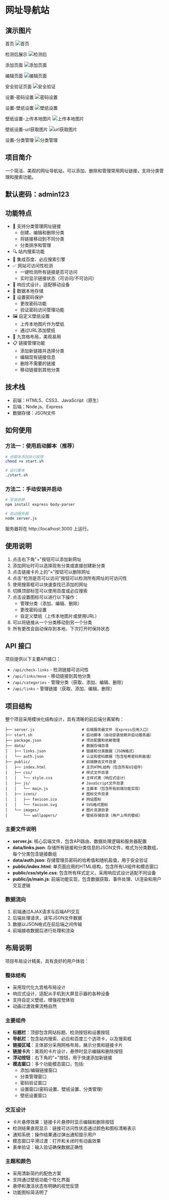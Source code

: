 # 网址导航站

## 演示图片
首页
![首页](image/首页.png)

检测后展示
![检测后](image/测试后.png)

添加页面
![添加页面](image/添加.png)

编辑页面
![编辑页面](image/编辑页面.png)

安全验证页面
![安全验证](image/安全页面.png)

设置-密码设置
![密码设置](image/密码设置.png)

设置-壁纸设置
![壁纸设置](image/壁纸设置.png)

壁纸设置-上传本地图片
![上传本地图片](image/壁纸偏好.png)

壁纸设置-url获取图片
![url获取图片](image/在线壁纸偏好.png)

设置-分类管理
![分类管理](image/分类管理.png)


## 项目简介

一个简洁、美观的网址导航站，可以添加、删除和管理常用网址链接，支持分类管理和搜索功能。

## 默认密码：admin123

## 功能特点

- 🌟 支持分类管理网址链接
  - 创建、编辑和删除分类
  - 将链接移动到不同分类
  - 分类排序和管理
- 🔍 站内搜索功能
- 🔄 集成百度、必应搜索引擎
- ✅ 网站可访问性检测
  - 一键检测所有链接是否可访问
  - 实时显示链接状态（可访问/不可访问）
- 📱 响应式设计，适配移动设备
- 💾 数据本地存储
- 🔐 设置密码保护
  - 更改密码功能
  - 验证密码访问管理功能
- 🖼️ 自定义壁纸设置
  - 上传本地图片作为壁纸
  - 通过URL添加壁纸
- 🎨 九宫格布局，美观易用
- 📋 链接管理功能
  - 添加新链接并选择分类
  - 编辑现有链接信息
  - 删除不需要的链接
  - 移动链接到其他分类

## 技术栈

- 前端：HTML5、CSS3、JavaScript（原生）
- 后端：Node.js、Express
- 数据存储：JSON文件

## 如何使用

### 方法一：使用启动脚本（推荐）

```bash
# 给脚本添加执行权限
chmod +x start.sh

# 运行脚本
./start.sh
```

### 方法二：手动安装并启动

```bash
# 安装依赖
npm install express body-parser

# 启动服务器
node server.js
```

服务器将在 http://localhost:3000 上运行。

## 使用说明

1. 点击右下角"+"按钮可以添加新网址
2. 添加网址时可以选择现有分类或直接创建新分类
3. 点击链接卡片上的"×"按钮可以删除网址
4. 点击"检测是否可以访问"按钮可以检测所有网址的可访问性
5. 使用搜索框可以快速查找已添加的网址
6. 切换顶部标签可以使用百度或必应搜索
7. 点击设置图标可以进行以下操作：
   - 管理分类（添加、编辑、删除）
   - 更改密码设置
   - 自定义壁纸（上传本地图片或使用URL）
8. 可以将链接从一个分类移动到另一个分类
9. 所有更改会自动保存到本地，下次打开时保持状态

## API 接口

项目提供以下主要API接口：

- `/api/check-links` - 检测链接可访问性
- `/api/links/move` - 移动链接到其他分类
- `/api/categories` - 管理分类（获取、添加、编辑、删除）
- `/api/links` - 管理链接（获取、添加、编辑、删除）

## 项目结构

整个项目采用模块化结构设计，具有清晰的前后端分离架构：

```
├── server.js                     # 后端服务器文件（Express应用入口）
├── start.sh                      # 启动脚本（自动安装依赖并启动服务器）
├── package.json                  # 项目配置和依赖管理
├── data/                         # 数据存储目录
│   ├── links.json                # 链接和分类数据（JSON格式）
│   └── auth.json                 # 认证和密码数据（包含哈希密码和盐值）
├── public/                       # 前端静态文件目录
│   ├── index.html                # 主页HTML结构（包含所有UI组件）
│   ├── css/                      # 样式文件目录
│   │   └── style.css             # 主样式表（响应式设计）
│   ├── js/                       # JavaScript文件目录
│   │   └── main.js               # 主脚本（包含所有前端功能实现）
│   ├── icons/                    # 图标文件目录
│   │   ├── favicon.ico           # 网站图标
│   │   └── favicon.svg           # SVG格式图标
│   └── images/                   # 图片资源目录
│       └── wallpapers/           # 壁纸存储目录（用户上传的壁纸）
```

### 主要文件说明

- **server.js**: 核心后端文件，包含API路由、数据处理逻辑和服务器配置
- **data/links.json**: 存储所有链接和分类信息的JSON文件，格式为分类数组，每个分类包含链接数组
- **data/auth.json**: 存储管理员密码的哈希值和随机盐值，用于安全验证
- **public/index.html**: 单页面应用的HTML结构，包含所有UI组件和模态窗口
- **public/css/style.css**: 包含所有样式定义，采用响应式设计适配不同设备
- **public/js/main.js**: 前端功能实现，包含数据获取、事件处理、UI渲染和用户交互逻辑

### 数据流向

1. 前端通过AJAX请求与后端API交互
2. 后端处理请求，读写JSON文件数据
3. 数据以JSON格式在前后端之间传输
4. 前端接收数据后进行处理和渲染

## 布局说明

项目布局设计精美，具有良好的用户体验：

### 整体结构
- 采用现代化九宫格布局设计
- 响应式设计，适配从手机到大屏显示器的各种设备
- 支持自定义壁纸，增强视觉体验
- 动画过渡效果流畅自然

### 主要组件
- **标题栏**：顶部包含网站标题、检测按钮和设置按钮
- **导航栏**：包含站内搜索、必应和百度三个选项卡，以及搜索框
- **链接区域**：主体部分采用网格布局，展示分类和链接卡片
- **链接卡片**：美观的卡片设计，悬停时显示编辑和删除按钮
- **浮动按钮**：右下角的"+"按钮，用于快速添加新链接
- **模态窗口**：多个功能模态窗口，包括:
  - 添加/编辑链接窗口
  - 分类管理窗口
  - 密码验证窗口
  - 设置窗口(密码设置、壁纸设置、分类管理)
  - 壁纸设置窗口

### 交互设计
- 卡片悬停效果：链接卡片悬停时显示编辑和删除按钮
- 检测结果直观显示：链接可访问性状态通过颜色和图标清晰表示
- 通知系统：操作结果通过弹出通知提示用户
- 模态窗口平滑过渡：打开和关闭时有动画效果
- 表单验证：输入验证确保数据正确性

### 主题和颜色
- 采用清新简约的配色方案
- 支持通过壁纸功能个性化界面
- 悬停和激活状态有明确的视觉反馈
- 功能图标简洁明了
